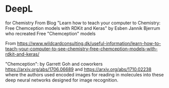 # DeepL  

for Chemistry
From Blog "Learn how to teach your computer to Chemistry: Free Chemception models with RDKit and Keras" by Esben Jannik Bjerrum who recreated Free "Chemception" models

From https://www.wildcardconsulting.dk/useful-information/learn-how-to-teach-your-computer-to-see-chemistry-free-chemception-models-with-rdkit-and-keras/

"Chemception": by Garrett Goh and coworkers https://arxiv.org/abs/1706.06689 and https://arxiv.org/abs/1710.02238 where the authors used encoded images for reading in molecules into these deep neural networks designed for image recognition.
